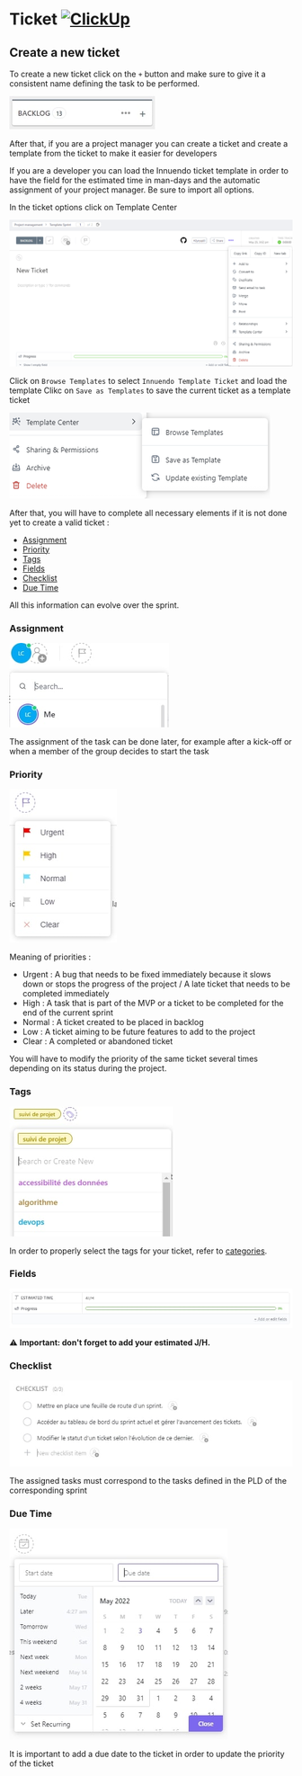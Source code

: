 # Ticket [![ClickUp](https://img.shields.io/badge/clickup-%237B68EE.svg?&style=flat-square&logo=clickup&logoColor=white)](https://app.clickup.com/)

## Create a new ticket

To create a new ticket click on the `+` button and make sure to give it a consistent name defining the task to be performed.

![create_new_ticket](screenshot/create_new_ticket.jpg)

After that, if you are a project manager you can create a ticket and create a template from the ticket to make it easier for developers

If you are a developer you can load the Innuendo ticket template in order to have the field for the estimated time in man-days and the automatic assignment of your project manager. Be sure to import all options.

In the ticket options click on Template Center

![ticket_settings](screenshot/ticket_setting.jpg)

Click on `Browse Templates` to select `Innuendo Template Ticket` and load the template
Clikc on `Save as Templates` to save the current ticket as a template ticket 

![tempalte_center](screenshot/template_center.jpg)

After that, you will have to complete all necessary elements if it is not done yet to create a valid ticket :

- [Assignment](#assignment)
- [Priority](#priority)
- [Tags](#tags)
- [Fields](#fields)
- [Checklist](#checklist)
- [Due Time](#due-time)

All this information can evolve over the sprint.

### Assignment

![assignment](screenshot/assign_task.jpg)

The assignment of the task can be done later, for example after a kick-off or when a member of the group decides to start the task

### Priority

![priority](screenshot/set_priority.jpg)

Meaning of priorities :
 - Urgent : A bug that needs to be fixed immediately because it slows down or stops the progress of the project / A late ticket that needs to be completed immediately
 - High : A task that is part of the MVP or a ticket to be completed for the end of the current sprint
 - Normal : A ticket created to be placed in backlog
 - Low : A ticket aiming to be future features to add to the project
 - Clear : A completed or abandoned ticket

You will have to modify the priority of the same ticket several times depending on its status during the project.

### Tags

![tags](screenshot/add_tags.jpg)

In order to properly select the tags for your ticket, refer to [categories](categorie.md).

### Fields

![fields](screenshot/add_new_fields.jpg)

⚠️ **Important: don't forget to add your estimated J/H.**

### Checklist

![checklist](screenshot/add_task_in_checklist.jpg)

The assigned tasks must correspond to the tasks defined in the PLD of the corresponding sprint

### Due Time

![due time](screenshot/set_due_time.jpg)

It is important to add a due date to the ticket in order to update the priority of the ticket